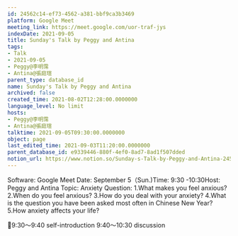 ```yaml
---
id: 24562c14-ef73-4562-a381-bbf9ca3b3469
platform: Google Meet
meeting_link: https://meet.google.com/uor-traf-jys
indexDate: 2021-09-05
title: Sunday's Talk by Peggy and Antina
tags:
- Talk
- 2021-09-05
- Peggy@李明霈
- Antina@張庭瑄
parent_type: database_id
name: Sunday's Talk by Peggy and Antina
archived: false
created_time: 2021-08-02T12:28:00.0000000
language_level: No limit
hosts:
- Peggy@李明霈
- Antina@張庭瑄
talktime: 2021-09-05T09:30:00.0000000
object: page
last_edited_time: 2021-09-03T11:20:00.0000000
parent_database_id: e9339446-880f-4ef0-8ad7-8ad1f507dded
notion_url: https://www.notion.so/Sunday-s-Talk-by-Peggy-and-Antina-24562c14ef734562a381bbf9ca3b3469
---
```


Software: Google Meet
Date: September 5（Sun.)Time: 9:30 -10:30Host: Peggy and Antina Topic: Anxiety
Question:
 1.What makes you feel anxious?2.When do you feel anxious?
3.How do you deal with your anxiety?
4.What is the question you have been asked most often in Chinese New Year?
5.How anxiety affects your life?

📅9:30～9:40 self-introduction 9:40～10:30 discussion






